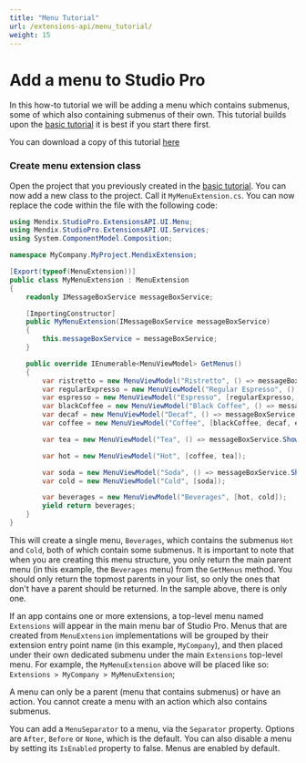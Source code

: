 ```yaml
---
title: "Menu Tutorial"
url: /extensions-api/menu_tutorial/
weight: 15
---
```


# Add a menu to Studio Pro

In this how-to tutorial we will be adding a menu which contains submenus, some of which also containing submenus of their own. This tutorial builds upon the [basic tutorial](/extensions-api/basic_tutorial/) it is best if you start there first.

You can download a copy of this tutorial [here](https://github.com/mendix/ExtensionAPI-Samples)

### Create menu extension class

Open the project that you previously created in the [basic tutorial](/extensions-api/basic_tutorial/). You can now add a new class to the project. Call it `MyMenuExtension.cs`. You can now replace the code within the file with the following code:

```csharp
using Mendix.StudioPro.ExtensionsAPI.UI.Menu;
using Mendix.StudioPro.ExtensionsAPI.UI.Services;
using System.ComponentModel.Composition;

namespace MyCompany.MyProject.MendixExtension;

[Export(typeof(MenuExtension))]
public class MyMenuExtension : MenuExtension
{
    readonly IMessageBoxService messageBoxService;

    [ImportingConstructor]
    public MyMenuExtension(IMessageBoxService messageBoxService)
    {
        this.messageBoxService = messageBoxService;
    }

    public override IEnumerable<MenuViewModel> GetMenus()
    {
        var ristretto = new MenuViewModel("Ristretto", () => messageBoxService.ShowInformation("Ristretto"));
        var regularExpresso = new MenuViewModel("Regular Espresso", () => messageBoxService.ShowInformation("Regular Espresso"));
        var espresso = new MenuViewModel("Espresso", [regularExpresso, ristretto]);
        var blackCoffee = new MenuViewModel("Black Coffee", () => messageBoxService.ShowInformation("Black Coffee"));
        var decaf = new MenuViewModel("Decaf", () => messageBoxService.ShowInformation("Decaf")) { Separator = MenuSeparator.After };
        var coffee = new MenuViewModel("Coffee", [blackCoffee, decaf, espresso]);

        var tea = new MenuViewModel("Tea", () => messageBoxService.ShowInformation("Tea"));

        var hot = new MenuViewModel("Hot", [coffee, tea]);

        var soda = new MenuViewModel("Soda", () => messageBoxService.ShowInformation("Soda"));
        var cold = new MenuViewModel("Cold", [soda]);

        var beverages = new MenuViewModel("Beverages", [hot, cold]);
        yield return beverages;
    }
}
```

This will create a single menu, `Beverages`, which contains the submenus `Hot` and `Cold`, both of which contain some submenus. It is important to note that when you are creating this menu structure, you only return the main parent menu (in this example, the `Beverages` menu) from the `GetMenus` method. You should only return the topmost parents in your list, so only the ones that don't have a parent should be returned. In the sample above, there is only one.

If an app contains one or more extensions, a top-level menu named `Extensions` will appear in the main menu bar of Studio Pro. Menus that are created from `MenuExtension` implementations will be grouped by their extension entry point name (in this example, `MyCompany`), and then placed under their own dedicated submenu under the main `Extensions` top-level menu. For example, the `MyMenuExtension` above will be placed like so: `Extensions > MyCompany > MyMenuExtension`;

A menu can only be a parent (menu that contains submenus) or have an action. You cannot create a menu with an action which also contains submenus.

You can add a `MenuSeparator` to a menu, via the `Separator` property. Options are `After`, `Before` or `None`, which is the default. You can also disable a menu by setting its `IsEnabled` property to false. Menus are enabled by default.
